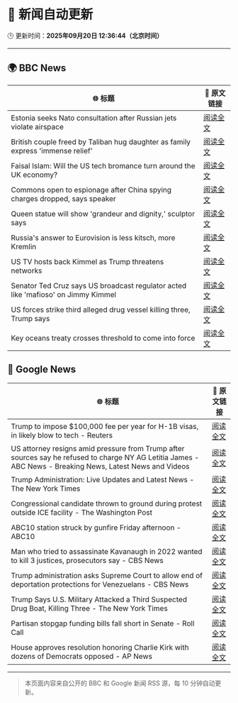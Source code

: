 # 🧠 新闻自动更新

🕒 更新时间：**2025年09月20日 12:36:44（北京时间）**

---

## 🌍 BBC News

| 🌐 标题 | 🔗 原文链接 |
|--------|-------------|
| Estonia seeks Nato consultation after Russian jets violate airspace | [阅读全文](https://www.bbc.com/news/articles/czrp6p5mj3zo?at_medium=RSS&at_campaign=rss) |
| British couple freed by Taliban hug daughter as family express 'immense relief' | [阅读全文](https://www.bbc.com/news/articles/c0q7l8ewj0wo?at_medium=RSS&at_campaign=rss) |
| Faisal Islam: Will the US tech bromance turn around the UK economy? | [阅读全文](https://www.bbc.com/news/articles/cn4w7wp24llo?at_medium=RSS&at_campaign=rss) |
| Commons open to espionage after China spying charges dropped, says speaker | [阅读全文](https://www.bbc.com/news/articles/cx20pw994q3o?at_medium=RSS&at_campaign=rss) |
| Queen statue will show 'grandeur and dignity,' sculptor says | [阅读全文](https://www.bbc.com/news/articles/cd9yjzd757eo?at_medium=RSS&at_campaign=rss) |
| Russia's answer to Eurovision is less kitsch, more Kremlin | [阅读全文](https://www.bbc.com/news/articles/cre5vv0x31po?at_medium=RSS&at_campaign=rss) |
| US TV hosts back Kimmel as Trump threatens networks | [阅读全文](https://www.bbc.com/news/articles/clyxjve3pe2o?at_medium=RSS&at_campaign=rss) |
| Senator Ted Cruz says US broadcast regulator acted like 'mafioso' on Jimmy Kimmel | [阅读全文](https://www.bbc.com/news/articles/c1kwzgrwdd0o?at_medium=RSS&at_campaign=rss) |
| US forces strike third alleged drug vessel killing three, Trump says | [阅读全文](https://www.bbc.com/news/articles/crme4pv224wo?at_medium=RSS&at_campaign=rss) |
| Key oceans treaty crosses threshold to come into force | [阅读全文](https://www.bbc.com/news/articles/cq5j87114deo?at_medium=RSS&at_campaign=rss) |

## 📰 Google News

| 🌐 标题 | 🔗 原文链接 |
|--------|-------------|
| Trump to impose $100,000 fee per year for H-1B visas, in likely blow to tech - Reuters | [阅读全文](https://news.google.com/rss/articles/CBMixAFBVV95cUxQTDlleWVxcFI2NGxON1JIRU1wNUUtc002NENzeVZrOU13ZHRyeXc5dHRMV1VXTmtjMXFveFc0NXZQZTNoU1BNNU1fTmd3bGlSVDVFXzAwU2V2N1J3cU81bGdteEFEbUcyVmxONFpRbndWdDhianEtR3hqT21NejRtVmc0bjVWbzR4ZjNuTzJFeENSejBmQTJJWmZTS3NuWEo3cl91QmhSY1FDTWFVTXB2bXhmNG4yMHFDM1hzMnRpb21hYkVI?oc=5) |
| US attorney resigns amid pressure from Trump after sources say he refused to charge NY AG Letitia James - ABC News - Breaking News, Latest News and Videos | [阅读全文](https://news.google.com/rss/articles/CBMimwFBVV95cUxQbDgtMDVSNG96UDRJVEsyUHZ4eXNzVXJtc3VYRFVNZU1xLVYtbnlhbTB2V19TN1hOT0U4ejFKQjgteTZVQXY0ZmYxRi11djY1cUFfTXV5Z2hhcElWenhraGtwNXQ3cTFqdDdtNjVnUm9iOGhsWG1DZ0E1VzRXMWhoUThlMWJkbmN6MTU3cW84QkItN3VpRDhVYjVPb9IBoAFBVV95cUxNSjhZYkZfcTZBUk1iS213Y3VyY1NHWjBIdFg4RDZCMldmVWs1MERYbG5NLUhDTlJYUElnXzF5cC1tODJnel9BRWx5ZzlzaWtJcUw4QWtkVWVacjRwbE1CcWVoenFhTXBodlVJYnpxMmxRUFEwVnUwYzFMNll6cjVoVkhUeDVJczBXd285T0lkbFF0RlBSd0JSMENxWWlLMHc2?oc=5) |
| Trump Administration: Live Updates and Latest News - The New York Times | [阅读全文](https://news.google.com/rss/articles/CBMiY0FVX3lxTE05c3dlVC1aSktRTjdLNTNnNHQ2QWtmRjhrcjZhR2x5c0JPOHNuLXRQbktFaldTVDJJNzRWYXRPTk95aTk1a2x2NzMxbjRVNjRQa1FxSFpfVnZKS1g4cjVJQlJjVQ?oc=5) |
| Congressional candidate thrown to ground during protest outside ICE facility - The Washington Post | [阅读全文](https://news.google.com/rss/articles/CBMikAFBVV95cUxOTzJLY2RGcElkc2lLRDRmS1A2MV9kdjFfR0dwYmRtRW1zTGt5MC1aRElTemhpOWFTLTJYX2xHNmxucnVvZnBncG16RDhPdWFQUV8xYkNYc2ljZUhTc2U4S0ttdmRfdVB5RlZGUlNnMUVSZE1kUUlaY3p0SG9kYkh0Z3F5Nm93cWFwLWtYWW1Sc0U?oc=5) |
| ABC10 station struck by gunfire Friday afternoon - ABC10 | [阅读全文](https://news.google.com/rss/articles/CBMivgFBVV95cUxPS2tUN2FJN0llbGJWUVlzMHk5dFdzSTdBNV9TTXZBQV9leDgzOGVKc0NpcHNJSDhTTW9uV0d3QkdGRUhOeDBUMFh5cUtMQU5mY1Z1c1N5QUd4Z2t1OFF3aldHTGFfUU5nLU1vSjhBNU1HRTM1d1ZLdy1BdHIxRmFDY0NxcW9KQXQ1TFJFUk9vTi1PN0pXalQtdW4tSGo4YXFhUjIzdVAzNWgzQlZsZFhoOC1BRGNVZGQyUHpkY2tB?oc=5) |
| Man who tried to assassinate Kavanaugh in 2022 wanted to kill 3 justices, prosecutors say - CBS News | [阅读全文](https://news.google.com/rss/articles/CBMie0FVX3lxTE9FZTRRaE5iNjhrc1pyM2hlUDlLZDJVYldsTTFHMzd4ak95RTdFbHNFZmJEWmFtT2xCMEZsM0JJdGctWjA3WlV6ck5vd015OWhvQ3k3ZUV4bkd0cWxKbEUzZDdRNVN2MkVvbFdhOWw2WXlqZ3VZZkVHVThIc9IBgAFBVV95cUxNMk8taFMxLTV2ekRiaUJwQmw3RGZoWkhRbk04NVBhd1NDSEFsYzlWV1ZYNmFGTklTelNyUm9tMWhoZDI1OU9UV29nZzA1dzh0eG9lckJMUVFUcjl6ZzZuRXNUNTFJYU56R0xCOFlldXhqX3VpMm1iWm5hNmxHSmtDNQ?oc=5) |
| Trump administration asks Supreme Court to allow end of deportation protections for Venezuelans - CBS News | [阅读全文](https://news.google.com/rss/articles/CBMikwFBVV95cUxOZEFwaDJEVmpGcTl4QnJtZ1V2VHpIYkpJNF9NRFFoc184R1NISDJoNmtvLW9CeGdhN1l5dTVPT09UN1p1QnpkRnFNeUZtQTBzcWJmNVJobnVxTG96T1Z0UEtZSi1pVlZEOEJVUnpUTVpwdDZZUlFYYlgtOUszdWVZRzQtQWYwOU9QSEx0b2NDOEZ1MTDSAZgBQVVfeXFMTllRMGdQNXZka0NRTHYwOG1lSDhOeTZLcFNOMW45MkluLUFVVzNudl9sUjM5NUp6d0ZjQTZNY2FnZGs3aVRiT29HTm5UZ2ZOVW1XNDBMZDZ1R1V0UkJqZWZBSUlDV2ZjM2M0RnBMcWc0R3kxVlhFaXlEM2lDTU1COVBwcmhWVlduQTBlNDE3dUROZmVlSV81dW8?oc=5) |
| Trump Says U.S. Military Attacked a Third Suspected Drug Boat, Killing Three - The New York Times | [阅读全文](https://news.google.com/rss/articles/CBMigAFBVV95cUxPTVJmcUQtRllmSkpCTEQ1RUhsTUp2ZmgzVFAyWVEzT1RtWVRQZUhqUzA1SzNBSjUtYmxMcUZLbnpjWWJ3U0hRT1VlSUY2SE9NeVlQclRiaUtpQ2U1N3JfcGhRUzBJS2Z5MzZlV0NjMU9XVVhaNjhBQlEzVGM3eFZUMg?oc=5) |
| Partisan stopgap funding bills fall short in Senate - Roll Call | [阅读全文](https://news.google.com/rss/articles/CBMijAFBVV95cUxNWEltQ19rUFgyXzVTQnprZnVad1dQc2J6LUJSRDlmdGJKenVlclhLcTkyWnd1QjljQWVwN1BJSGNjRFNya0hOVjZHOVBHNzNqSVplVEhfYWZXZVd0R2EzLWhPNFBnTUNSNHRsbmZCY05DSms3SlFyaXVOWkRUYm5OYktFc05xeVhlZlBNUA?oc=5) |
| House approves resolution honoring Charlie Kirk with dozens of Democrats opposed - AP News | [阅读全文](https://news.google.com/rss/articles/CBMilgFBVV95cUxONlRkOEJLNVktUGxyNGVxdjIwWHlRNVI0d0hRd2dPMWV1SDU1MHlKNmd1UEhLSmdZS1lCUXNlQU9MT2kzWGh0aFVwU1FITFk5d0xVbHlKbG5Ed0JkTlFXVFZ3RFNpUG1HUU5TSkdXVlNodnhYVmYydS1VLThIM1JRcDB1bDI0b293UW9TVGpUeV9ybTdYb3c?oc=5) |

---
> 本页面内容来自公开的 BBC 和 Google 新闻 RSS 源，每 10 分钟自动更新。